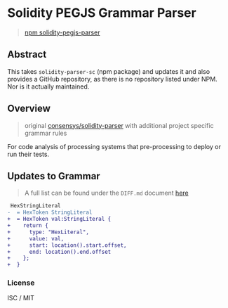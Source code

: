 # Solidity PEGJS Grammar Parser 

> [npm solidity-pegjs-parser](https://www.npmjs.com/package/solidity-pegjs-parser)

## Abstract

This takes `solidity-parser-sc` (npm package) and updates it and also provides a GitHub repository, as there is no repository 
listed under NPM. Nor is it actually maintained.

## Overview

> original [consensys/solidity-parser](https://github.com/ConsenSys/solidity-parser) with additional project specific grammar rules

For code analysis of processing systems that pre-processing to deploy or run their tests.

## Updates to Grammar 

> A full list can be found under the `DIFF.md` document [here](/DIFF.md)
```diff
 HexStringLiteral
-  = HexToken StringLiteral
+  = HexToken val:StringLiteral {
+    return {
+      type: "HexLiteral",
+      value: val,
+      start: location().start.offset,
+      end: location().end.offset
+    };
+  }
```

### License

ISC / MIT
